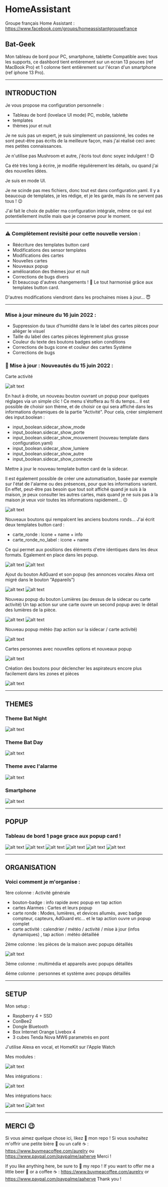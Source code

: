 # HomeAssistant

Groupe français Home Assistant : https://www.facebook.com/groups/homeassistantgroupefrance

## Bat-Geek 
Mon tableau de bord pour PC, smartphone, tablette
Compatible avec tous les supports, ce dashbord tient entièrement sur un ecran 13 pouces (ref MacBook Pro) et 1 colonne tient entièrement sur l'écran d'un smartphone (ref iphone 13 Pro). 

-----

## INTRODUCTION

Je vous propose ma configuration personnelle :
- Tableau de bord (lovelace UI mode) PC, mobile, tablette
- templates
- thèmes jour et nuit

Je ne suis pas un expert, je suis simplement un passionné, les codes ne sont peut-être pas écrits de la meilleure façon, mais j'ai réalisé ceci avec mes petites connaissances.

Je n'utilise pas Mushroom et autre, j'écris tout donc soyez indulgent ! 😊

Ca été très long à écrire, je modifie régulièrement les détails, ou quand j'ai des nouvelles idées. 

Je suis en mode UI.
 
Je ne scinde pas mes fichiers, donc tout est dans configuration.yaml. 
Il y a beaucoup de templates, je les rédige, et je les garde, mais ils ne servent pas tous ! 😉

J'ai fait le choix de publier ma configuration intégrale, même ce qui est potentiellement inutile mais que je conserve pour le moment. 

-----

### ⚠️ Complètement revisité pour cette nouvelle version : 

- Réécriture des templates button card  
- Modifications des sensor templates  
- Modifications des cartes  
- Nouvelles cartes  
- Nouveaux popup  
- amélioaration des thèmes jour et nuit 
- Corrections de bugs divers
- Et beaucoup d'autres changements ! 🤪
Le tout harmonisé grâce aux templates button card.

D'autres modifications viendront dans les prochaines mises à jour... 😇

-----
### Mise à jour mineure du 16 juin 2022 : 

- Suppression du taux d'humidité dans le le label des cartes pièces pour alléger le visuel 
- Taille du label des cartes pièces légèrement plus grosse 
- Couleur du texte des boutons badges selon conditions 
- Corrections de bugs icone et couleur des cartes Système 
- Corrections de bugs 

### 🎉 Mise à jour : Nouveautés du 15 juin 2022 : 

Carte activité 

![alt text](https://github.com/herveaurel/HomeAssistant/blob/main/Captures/carte_activite.jpg)

En haut à droite, un nouveau bouton ouvrant un popup pour quelques réglages via un simple clic ! Ce menu s'étoffera au fil du temps...
Il est possible de choisir son thème, et de choisir ce qui sera affiché dans les informations dynamiques de la partie "Activité". 
Pour cela, créer simplement des input.boolean : 
- input_boolean.sidecar_show_mode
- input_boolean.sidecar_show_porte
- input_boolean.sidecar_show_mouvement (nouveau template dans configuration.yaml)
- input_boolean.sidecar_show_lumiere
- input_boolean.sidecar_show_autre
- input_boolean.sidecar_show_connecte

Mettre à jour le nouveau template button card de la sidecar. 

Il est également possible de créer une automatisation, basée par exemple sur l'état de l'alarme ou des présences, pour que les informations varient. En effet, peut-être pas besoin que tout soit affiché quand je suis à la maison, je peux consulter les autres cartes, mais quand je ne suis pas à la maison je veux voir toutes les informations rapidement... 😉

![alt text](https://github.com/herveaurel/HomeAssistant/blob/main/Captures/popup_reglages.jpg)

Nouveaux boutons qui rempalcent les anciens boutons ronds...
J'ai écrit deux templates button card : 
- carte_ronde : Icone + name + info 
- carte_ronde_no_label : icone + name

Ce qui permet aux positions des éléments d'etre identiques dans les deux formats. 
Egalement en place dans les popup. 

![alt text](https://github.com/herveaurel/HomeAssistant/blob/main/Captures/carte_ronde.jpg) ![alt text](https://github.com/herveaurel/HomeAssistant/blob/main/Captures/carte_ronde_popup.jpg)

Ajout du bouton AdGuard et son popup (les annonces vocales Alexa ont migré dans le bouton "Appareils")

![alt text](https://github.com/herveaurel/HomeAssistant/blob/main/Captures/carte_ronde.jpg) ![alt text](https://github.com/herveaurel/HomeAssistant/blob/main/Captures/adguard_popup.jpg)

Nouveau popup du bouton Lumières (au dessus de la sidecar ou carte activité)
Un tap action sur une carte ouvre un second popup avec le détail des lumières de la pièce. 

![alt text](https://github.com/herveaurel/HomeAssistant/blob/main/Captures/popup_lumieres.jpg) ![alt text](https://github.com/herveaurel/HomeAssistant/blob/main/Captures/popup_lumieres_detail.jpg)

Nouveau popup météo (tap action sur la sidecar / carte activité)

![alt text](https://github.com/herveaurel/HomeAssistant/blob/main/Captures/meteo.jpg)

Cartes personnes avec nouvelles options et nouveaux popup 

![alt text](https://github.com/herveaurel/HomeAssistant/blob/main/Captures/persons.jpg)

Création des boutons pour déclencher les aspirateurs encore plus facilement dans les zones et pièces

![alt text](https://github.com/herveaurel/HomeAssistant/blob/main/Captures/boutons_aspi.jpg)


-----
## THEMES

### Theme Bat Night
![alt text](https://github.com/herveaurel/HomeAssistant/blob/main/Captures/dashboard_night.jpg)

### Theme Bat Day
![alt text](https://github.com/herveaurel/HomeAssistant/blob/main/Captures/dashboard_clear.jpg)

### Theme avec l'alarme
![alt text](https://github.com/herveaurel/HomeAssistant/blob/main/Captures/dashboard_alarm.jpg)

### Smartphone
![alt text](https://github.com/herveaurel/HomeAssistant/blob/main/Captures/dashboard_smartphone.png)

-----
## POPUP

### Tableau de bord 1 page grace aux popup card ! 
![alt text](https://github.com/herveaurel/HomeAssistant/blob/main/Captures/popup_1.jpg) ![alt text](https://github.com/herveaurel/HomeAssistant/blob/main/Captures/popup2.jpg) ![alt text](https://github.com/herveaurel/HomeAssistant/blob/main/Captures/popup_3.jpg) 
![alt text](https://github.com/herveaurel/HomeAssistant/blob/main/Captures/popup_4.jpg) ![alt text](https://github.com/herveaurel/HomeAssistant/blob/main/Captures/popup_5.jpg) 
![alt text](https://github.com/herveaurel/HomeAssistant/blob/main/Captures/popup_6.jpg)

---------------------

 ## ORGANISATION

### Voici comment je m'organise : 

1ère colonne : Activité générale 
- bouton-badge : info rapide avec popup en tap action
- cartes Alarmes : Cartes et leurs popup
- carte ronde : Modes, lumières, et devices allumés, avec badge compteur, capteurs, AdGuard etc... et le tap action ouvre un popup complet 
- carte activité : calendrier / météo / activité / mise à jour (infos dynamiques) , tap action : météo détailléé 

2ème colonne : les pièces de la maison avec popups détaillés

![alt text](https://github.com/herveaurel/HomeAssistant/blob/main/Captures/cartes_pieces.jpg)


3ème colonne : multimédia et appareils avec popups détaillés

4ème colonne : personnes et système avec popups détaillés


---------------------

## SETUP 

Mon setup :
- Raspberry 4 + SSD
- ConBee2
- Dongle Bluetooth 
- Box Internet Orange Livebox 4
- 3 cubes Tenda Nova MW6 parametrés en pont 

J'utilise Alexa en vocal, et HomeKit sur l'Apple Watch


Mes modules :

![alt text](https://github.com/herveaurel/HomeAssistant/blob/main/Captures/modules.jpg)

Mes intégrations :

![alt text](https://github.com/herveaurel/HomeAssistant/blob/main/Captures/integrations.jpg)

Mes intégrations  hacs:

![alt text](https://github.com/herveaurel/HomeAssistant/blob/main/Captures/integrations_hacs.jpg)
![alt text](https://github.com/herveaurel/HomeAssistant/blob/main/Captures/integrations_hacs2.jpg)

---------------------

## MERCI 😉

Si vous aimez quelque chose ici, likez 🌟 mon repo !
Si vous souhaitez m'offrir une petite bière 🍺 ou un café ☕️ : https://www.buymeacoffee.com/aurelrv ou https://www.paypal.com/paypalme/aaherve
Merci ! 

If you like anything here, be sure to 🌟 my repo !
If you want to offer me a little beer 🍺 or a coffee ☕️ : https://www.buymeacoffee.com/aurelrv or https://www.paypal.com/paypalme/aaherve
Thank you !
